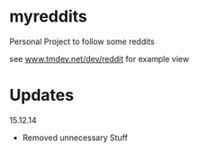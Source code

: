 myreddits
=========

Personal Project to follow some reddits

see www.tmdev.net/dev/reddit for example view


Updates
=========

15.12.14
- Removed unnecessary Stuff